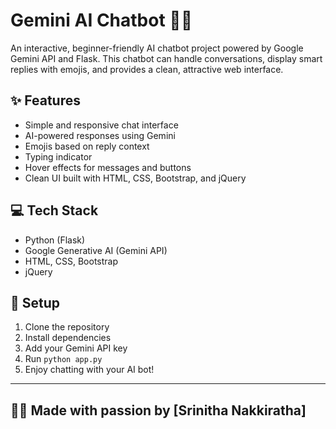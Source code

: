 # Gemini AI Chatbot 💬🤖

An interactive, beginner-friendly AI chatbot project powered by Google Gemini API and Flask. This chatbot can handle conversations, display smart replies with emojis, and provides a clean, attractive web interface.

## ✨ Features
- Simple and responsive chat interface
- AI-powered responses using Gemini
- Emojis based on reply context
- Typing indicator
- Hover effects for messages and buttons
- Clean UI built with HTML, CSS, Bootstrap, and jQuery

## 💻 Tech Stack
- Python (Flask)
- Google Generative AI (Gemini API)
- HTML, CSS, Bootstrap
- jQuery

## 🚀 Setup
1. Clone the repository
2. Install dependencies
3. Add your Gemini API key
4. Run `python app.py`
5. Enjoy chatting with your AI bot!

---

## 👩‍💻 Made with passion by [Srinitha Nakkiratha]

